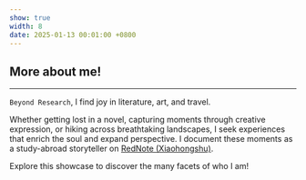 ```yaml
---
show: true
width: 8
date: 2025-01-13 00:01:00 +0800
---
```


<div class="p-4">
    <h2>More about me!</h2>
    <hr />
    <p>
        <code>Beyond Research</code>, I find joy in literature, art, and travel.
    </p>
    <p>
        Whether getting lost in a novel, capturing moments through creative expression, or hiking across breathtaking landscapes, I seek experiences that enrich the soul and expand perspective. I document these moments as a study-abroad storyteller on <a href="https://www.xiaohongshu.com/user/profile/638b75f2000000001f01aed6" target="_blank">RedNote (Xiaohongshu)</a>.
    </p>
    <p>
        Explore this showcase to discover the many facets of who I am!
    </p>
</div>
